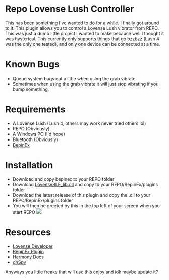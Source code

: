 # Repo Lovense Lush Controller
This has been something I've wanted to do for a while. I finally got around to it. This plugin allows you to control a Lovense Lush vibrator from REPO. This was just a dumb little project I wanted to make because well I thought it was hysterical. This currently only supports things that go bzzbzz (Lush 4 was the only one tested), and only one device can be connected at a time.



# Known Bugs
- Queue system bugs out a little when using the grab vibrate
- Sometimes when using the grab vibrate it will just stop vibrating if you bump something.

# Requirements
- A Lovense Lush (Lush 4, others may work never tried others lol)
- REPO (Obviously)
- A Windows PC (I'd hope)
- Bluetooth (Obviously)
- [BepinEx](https://github.com/BepInEx/BepInEx/releases/download/v5.4.23.3/BepInEx_win_x64_5.4.23.3.zip)

# Installation
- Download and copy bepinex to your REPO folder
- Download [LovenseBLE_lib.dll](https://developer.lovense.com/LovenseBLE_Lib.dll) and copy to your REPO/BepinEx/plugins folder
- Download the latest release of this plugin and copy the .dll to your REPO/BepinEx/plugins folder
- You will then be greeted by this in the top left of your screen when you start REPO
![](https://i.imgur.com/q4KCXPz.jpeg)

# Resources
- [Lovense Developer](https://developer.lovense.com/docs/game-engine-plugins/windows_ble.html)
- [BepinEx Plugin](https://docs.bepinex.dev/articles/dev_guide/plugin_tutorial/index.html)
- [Harmony Docs](https://harmony.pardeike.net/articles/intro.html)
- [dnSpy](https://dnspy.org/)

Anyways you little freaks that will use this enjoy and idk maybe update it?